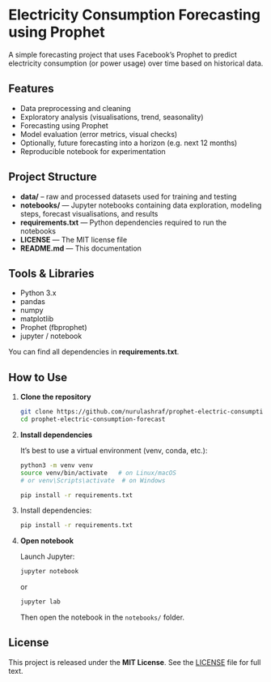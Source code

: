 # Electricity Consumption Forecasting using Prophet

A simple forecasting project that uses Facebook’s Prophet to predict electricity consumption (or power usage) over time based on historical data.

## Features

- Data preprocessing and cleaning  
- Exploratory analysis (visualisations, trend, seasonality)  
- Forecasting using Prophet  
- Model evaluation (error metrics, visual checks)  
- Optionally, future forecasting into a horizon (e.g. next 12 months)  
- Reproducible notebook for experimentation  

## Project Structure

- **data/** – raw and processed datasets used for training and testing  
- **notebooks/** — Jupyter notebooks containing data exploration, modeling steps, forecast visualisations, and results  
- **requirements.txt** — Python dependencies required to run the notebooks  
- **LICENSE** — The MIT license file  
- **README.md** — This documentation  

## Tools & Libraries

- Python 3.x  
- pandas 
- numpy  
- matplotlib  
- Prophet (fbprophet) 
- jupyter / notebook
  
You can find all dependencies in **requirements.txt**.

## How to Use

1. **Clone the repository**

   ```bash
   git clone https://github.com/nurulashraf/prophet-electric-consumption-forecast.git
   cd prophet-electric-consumption-forecast
    ````

2. **Install dependencies**

   It’s best to use a virtual environment (venv, conda, etc.):

   ```bash
   python3 -m venv venv
   source venv/bin/activate   # on Linux/macOS
   # or venv\Scripts\activate  # on Windows

   pip install -r requirements.txt
   ```

3. Install dependencies:

   ```bash
   pip install -r requirements.txt
   ```

4. **Open notebook**

   Launch Jupyter:

   ```bash
   jupyter notebook
   ```

   or

   ```bash
   jupyter lab
   ```

   Then open the notebook in the `notebooks/` folder.

## License

This project is released under the **MIT License**. See the [LICENSE](LICENSE) file for full text.
